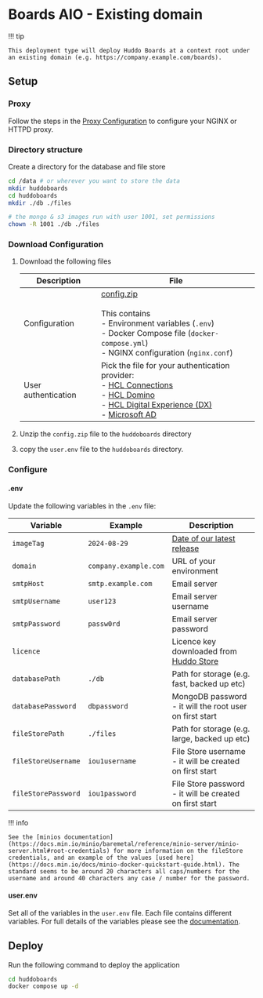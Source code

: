 # Boards AIO - Existing domain

!!! tip

    This deployment type will deploy Huddo Boards at a context root under an existing domain (e.g. https://company.example.com/boards).

## Setup

### Proxy

Follow the steps in the [Proxy Configuration](./proxy.md) to configure your NGINX or HTTPD proxy.

### Directory structure

Create a directory for the database and file store

```bash
cd /data # or wherever you want to store the data
mkdir huddoboards
cd huddoboards
mkdir ./db ./files

# the mongo & s3 images run with user 1001, set permissions
chown -R 1001 ./db ./files
```

### Download Configuration

1.  Download the following files

    | Description         | File                                                                                                                                                                                                                                                   |
    | ------------------- | ------------------------------------------------------------------------------------------------------------------------------------------------------------------------------------------------------------------------------------------------------ |
    | Configuration       | [config.zip](./config.zip)</br></br>This contains</br>- Environment variables (`.env`)</br>- Docker Compose file (`docker-compose.yml`)</br>- NGINX configuration (`nginx.conf`)                                                                       |
    | User authentication | Pick the file for your authentication provider:</br>- [HCL Connections](../auth/connections/user.env)</br>- [HCL Domino](../auth/domino/user.env)</br>- [HCL Digital Experience (DX)](../auth/dx/user.env)</br>- [Microsoft AD](../auth/msad/user.env) |

1.  Unzip the `config.zip` file to the `huddoboards` directory
1.  copy the `user.env` file to the `huddoboards` directory.

### Configure

#### .env

Update the following variables in the `.env` file:

| Variable            | Example               | Description                                                     |
| ------------------- | --------------------- | --------------------------------------------------------------- |
| `imageTag`          | `2024-08-29`          | [Date of our latest release](../../releases.md)                 |
| `domain`            | `company.example.com` | URL of your environment                                         |
| `smtpHost`          | `smtp.example.com`    | Email server                                                    |
| `smtpUsername`      | `user123`             | Email server username                                           |
| `smtpPassword`      | `passw0rd`            | Email server password                                           |
| `licence`           |                       | Licence key downloaded from [Huddo Store](../../store/index.md) |
| `databasePath`      | `./db`                | Path for storage (e.g. fast, backed up etc)                     |
| `databasePassword`  | `dbpassword`          | MongoDB password - it will the root user on first start         |
| `fileStorePath`     | `./files`             | Path for storage (e.g. large, backed up etc)                    |
| `fileStoreUsername` | `iou1username`        | File Store username - it will be created on first start         |
| `fileStorePassword` | `iou1password`        | File Store password - it will be created on first start         |

!!! info

    See the [minios documentation](https://docs.min.io/minio/baremetal/reference/minio-server/minio-server.html#root-credentials) for more information on the fileStore credentials, and an example of the values [used here](https://docs.min.io/docs/minio-docker-quickstart-guide.html). The standard seems to be around 20 characters all caps/numbers for the username and around 40 characters any case / number for the password.

#### user.env

Set all of the variables in the `user.env` file. Each file contains different variables. For full details of the variables please see the [documentation](../../env/common.md#provider-specific-options).

## Deploy

Run the following command to deploy the application

```bash
cd huddoboards
docker compose up -d
```
